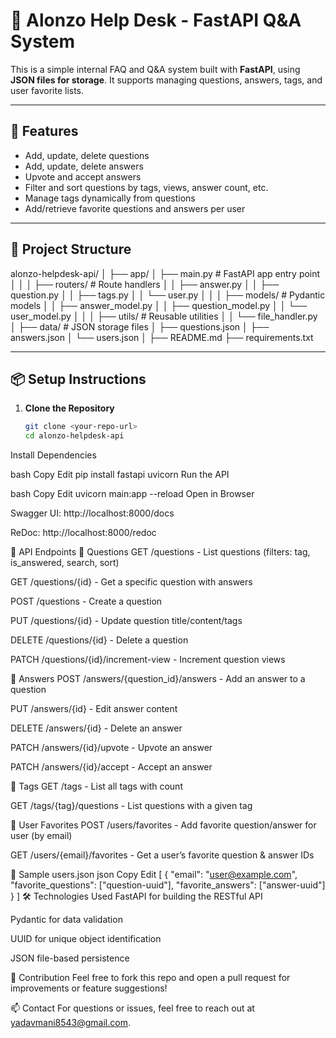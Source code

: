 # 🧠 Alonzo Help Desk - FastAPI Q&A System

This is a simple internal FAQ and Q&A system built with **FastAPI**, using **JSON files for storage**. It supports managing questions, answers, tags, and user favorite lists.

---

## 🚀 Features

- Add, update, delete questions
- Add, update, delete answers
- Upvote and accept answers
- Filter and sort questions by tags, views, answer count, etc.
- Manage tags dynamically from questions
- Add/retrieve favorite questions and answers per user

---

## 📁 Project Structure
alonzo-helpdesk-api/
│
├── app/
│   ├── main.py                      # FastAPI app entry point
│   │
│   ├── routers/                     # Route handlers
│   │   ├── answer.py
│   │   ├── question.py
│   │   ├── tags.py
│   │   └── user.py
│   │
│   ├── models/                      # Pydantic models
│   │   ├── answer_model.py
│   │   ├── question_model.py
│   │   └── user_model.py
│   │
│   ├── utils/                       # Reusable utilities
│   │   └── file_handler.py
│
├── data/                            # JSON storage files
│   ├── questions.json
│   ├── answers.json
│   └── users.json
│
├── README.md
├── requirements.txt

---

## 📦 Setup Instructions

1. **Clone the Repository**
   ```bash
   git clone <your-repo-url>
   cd alonzo-helpdesk-api
Install Dependencies

bash
Copy
Edit
pip install fastapi uvicorn
Run the API

bash
Copy
Edit
uvicorn main:app --reload
Open in Browser

Swagger UI: http://localhost:8000/docs

ReDoc: http://localhost:8000/redoc

📘 API Endpoints
🔹 Questions
GET /questions - List questions (filters: tag, is_answered, search, sort)

GET /questions/{id} - Get a specific question with answers

POST /questions - Create a question

PUT /questions/{id} - Update question title/content/tags

DELETE /questions/{id} - Delete a question

PATCH /questions/{id}/increment-view - Increment question views

🔹 Answers
POST /answers/{question_id}/answers - Add an answer to a question

PUT /answers/{id} - Edit answer content

DELETE /answers/{id} - Delete an answer

PATCH /answers/{id}/upvote - Upvote an answer

PATCH /answers/{id}/accept - Accept an answer

🔹 Tags
GET /tags - List all tags with count

GET /tags/{tag}/questions - List questions with a given tag

🔹 User Favorites
POST /users/favorites - Add favorite question/answer for user (by email)

GET /users/{email}/favorites - Get a user’s favorite question & answer IDs

📄 Sample users.json
json
Copy
Edit
[
  {
    "email": "user@example.com",
    "favorite_questions": ["question-uuid"],
    "favorite_answers": ["answer-uuid"]
  }
]
🛠 Technologies Used
FastAPI for building the RESTful API

Pydantic for data validation

UUID for unique object identification

JSON file-based persistence

🙌 Contribution
Feel free to fork this repo and open a pull request for improvements or feature suggestions!

📫 Contact
For questions or issues, feel free to reach out at yadavmani8543@gmail.com.

